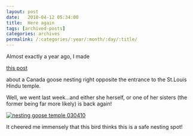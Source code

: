 ```yaml
---
layout: post
date:	2010-04-12 05:34:00
title:  Here again
tags: [archived-posts]
categories: archives
permalink: /:categories/:year/:month/:day/:title/
---
```

Almost exactly a year ago, I made

<a href="http://deponti.livejournal.com/525275.html?thread=3598299"> this post </a>

about a Canada goose nesting right opposite the entrance to the St.Louis Hindu temple.

Well, we went last week...and either she herself, or one of her sisters (the former being far more likely) is back again!


<a href="http://s967.photobucket.com/albums/ae160/pedoral/?action=view&current=IMG_3432.jpg" target="_blank"><img src="http://i967.photobucket.com/albums/ae160/pedoral/IMG_3432.jpg" border="0" alt="nesting goose temple 030410"></a>

It cheered me immensely that this bird thinks this is a safe nesting spot!
